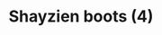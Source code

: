 ---
layout: item
title: Shayzien boots (4)
item-id: 13373
datatable: true
id: 13373
name: "Shayzien boots (4)"
members: true
lowalch: 22
highalch: 33
examine: "Dress like a tier 4 Shayzien soldier."
monsters:
  - id: 6911
    name: "Soldier (tier 4)"
    members: true
    combat_level: 70
    wiki_url: "https://oldschool.runescape.wiki/w/Soldier_(tier_4)"
    drops:
      - quantity: "1"
        rarity: 1
    image: ""
---